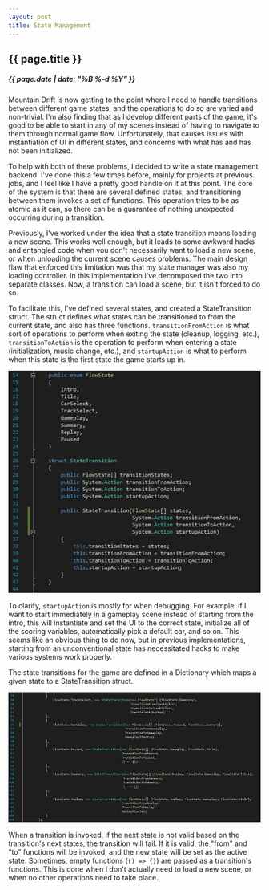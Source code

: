```yaml
---
layout: post
title: State Management
---
```

{{ page.title }}
----------------
<h5>{{ page.date | date: "%B %-d %Y" }}</h5>

Mountain Drift is now getting to the point where I need to handle transitions between
different game states, and the operations to do so are varied and non-trivial.
I'm also finding that as I develop different parts of the game, it's good to be
able to start in any of my scenes instead of having to navigate to them through
normal game flow. Unfortunately, that causes issues with instantiation of UI in
different states, and concerns with what has and has not been initialized.

To help with both of these problems, I decided to write a state management backend.
I've done this a few times before, mainly for projects at previous jobs, and I
feel like I have a pretty good handle on it at this point. The core of the system
is that there are several defined states, and transitioning between them invokes
a set of functions. This operation tries to be as atomic as it can, so there can
be a guarantee of nothing unexpected occurring during a transition.

Previously, I've worked under the idea that a state transition means loading a new
scene. This works well enough, but it leads to some awkward hacks and entangled
code when you don't necessarily want to load a new scene, or when unloading the
current scene causes problems. The main design flaw that enforced this limitation
was that my state manager was also my loading controller. In this implementation
I've decomposed the two into separate classes. Now, a transition can load a scene,
but it isn't forced to do so.

To facilitate this, I've defined several states, and created a StateTransition
struct. The struct defines what states can be transitioned to from the current
state, and also has three functions. `transitionFromAction` is what sort of operations
to perform when exiting the state (cleanup, logging, etc.), `transitionToAction` is
the operation to perform when entering a state (initialization, music change, etc.),
and `startupAction` is what to perform when this state is the first state the game
starts up in.

<img src="/images/2017/Feb/FlowStates.png">

To clarify, `startupAction` is mostly for when debugging. For example: if I want
to start immediately in a gameplay scene instead of starting from the intro, this
will instantiate and set the UI to the correct state, initialize all of the scoring
variables, automatically pick a default car, and so on. This seems like an obvious
thing to do now, but in previous implementations, starting from an unconventional
state has necessitated hacks to make various systems work properly.

The state transitions for the game are defined in a Dictionary which maps a given
state to a StateTransition struct.

<img src="/images/2017/Feb/StateTransitions.png">

When a transition is invoked, if the next state is not valid based on the transition's
next states, the transition will fail. If it is valid, the "from" and "to" functions
will be invoked, and the new state will be set as the active state. Sometimes,
empty functions (`() => {}`) are passed as a transition's functions. This is done
when I don't actually need to load a new scene, or when no other operations need to
take place.
